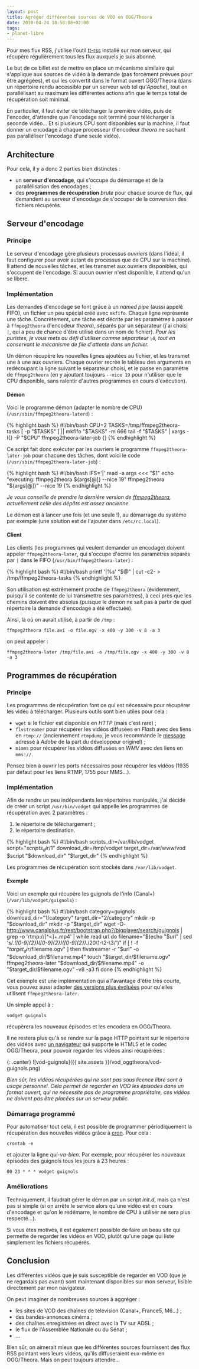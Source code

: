 ```yaml
---
layout: post
title: Agréger différentes sources de VOD en OGG/Theora
date: 2010-04-24 18:58:08+02:00
tags:
- planet-libre
---
```


Pour mes flux RSS, j'utilise l'outil [tt-rss][] installé sur
mon serveur, qui récupère régulièrement tous les flux auxquels je suis abonné.

[tt-rss]: http://tt-rss.org

Le but de ce billet est de mettre en place un mécanisme similaire qui s'applique
aux sources de vidéo à la demande (pas forcément prévues pour être agrégées), et
qui les convertit dans le format ouvert OGG/Theora (dans un répertoire rendu
accessible par un serveur web tel qu'_Apache_), tout en parallélisant au maximum
les différentes actions afin que le temps total de récupération soit minimal.

En particulier, il faut éviter de télécharger la première vidéo, puis de
l'encoder, d'attendre que l'encodage soit terminé pour télécharger la seconde
vidéo… Et si plusieurs CPU sont disponibles sur la machine, il faut donner un
encodage à chaque processeur (l'encodeur _theora_ ne sachant pas paralléliser
l'encodage d'une seule vidéo).


## Architecture

Pour cela, il y a donc 2 parties bien distinctes :

  * un **serveur d'encodage**, qui s'occupe du démarrage et de la
    parallélisation des encodages ;
  * des **programmes de récupération** _brute_ pour chaque source de flux, qui
    demandent au serveur d'encodage de s'occuper de la conversion des fichiers
    récupérés.


## Serveur d'encodage

### Principe

Le serveur d'encodage gère plusieurs processus _ouvriers_ (dans l'idéal, il faut
configurer pour avoir autant de processus que de CPU sur la machine). Il attend
de nouvelles tâches, et les transmet aux ouvriers disponibles, qui s'occupent de
l'encodage. Si aucun ouvrier n'est disponible, il attend qu'un se libère.

### Implémentation

Les demandes d'encodage se font grâce à un _named pipe_ (aussi appelé FIFO), un
fichier un peu spécial créé avec `mkfifo`. Chaque ligne représente une tâche.
Concrètement, une tâche est décrite par les paramètres à passer à
`ffmpeg2theora` (l'encodeur _theora_), séparés par un séparateur (j'ai choisi
`|`, qui a peu de chance d'être utilisé dans un nom de fichier). _Pour les
puristes, je vous mets au défi d'utiliser comme séparateur `\0`, tout en
conservant le mécanisme de file d'attente dans un fichier._

Un démon récupère les nouvelles lignes ajoutées au fichier, et les transmet une
à une aux ouvriers. Chaque ouvrier recrée le tableau des arguments en
redécoupant la ligne suivant le séparateur choisi, et le passe en paramètre de
`ffmpeg2theora` (en y ajoutant toujours `--nice 19` pour n'utiliser que le CPU
disponible, sans ralentir d'autres programmes en cours d'exécution).

#### Démon

Voici le programme démon (adapter le nombre de CPU)
(`/usr/sbin/ffmpeg2theora-laterd`) :

{% highlight bash %}
#!/bin/bash
CPU=2
TASKS=/tmp/ffmpeg2theora-tasks
[ -p "$TASKS" ] || mkfifo "$TASKS" -m 666
tail -f "$TASKS" | xargs -I{} -P "$CPU" ffmpeg2theora-later-job {}
{% endhighlight %}

Ce script fait donc exécuter par les ouvriers le programme
`ffmpeg2theora-later-job` pour chacune des tâches, dont voici le code
(`/usr/sbin/ffmpeg2theora-later-job`) :

{% highlight bash %}
#!/bin/bash
IFS='|' read -a args <<< "$1"
echo "executing: ffmpeg2theora ${args[@]} --nice 19"
ffmpeg2theora "${args[@]}" --nice 19
{% endhighlight %}

_Je vous conseille de prendre la dernière version de [ffmpeg2theora][],
actuellement celle des dépôts est assez ancienne._

[ffmpeg2theora]: http://v2v.cc/~j/ffmpeg2theora/

Le démon est à lancer une fois (et une seule !), au démarrage du système par
exemple (une solution est de l'ajouter dans `/etc/rc.local`).

#### Client

Les clients (les programmes qui veulent demander un encodage) doivent appeler
`ffmpeg2theora-later`, qui s'occupe d'écrire les paramètres séparés par `|` dans
le FIFO (`/usr/bin/ffmpeg2theora-later`) :

{% highlight bash %}
#!/bin/bash
printf '|%s' "$@" | cut -c2- > /tmp/ffmpeg2theora-tasks
{% endhighlight %}

Son utilisation est extrêmement proche de `ffmpeg2theora` (évidemment, puisqu'il
se contente de lui transmettre ses paramètres), à ceci près que les chemins
doivent être absolus (puisque le démon ne sait pas à partir de quel répertoire
la demande d'encodage a été effectuée).

Ainsi, là où on aurait utilisé, à partir de `/tmp` :

    ffmpeg2theora file.avi -o file.ogv -x 400 -y 300 -v 8 -a 3

on peut appeler :

    ffmpeg2theora-later /tmp/file.avi -o /tmp/file.ogv -x 400 -y 300 -v 8 -a 3


## Programmes de récupération

### Principe

Les programmes de récupération font ce qui est nécessaire pour récupérer les
vidéo à télécharger. Plusieurs outils sont bien utiles pour cela :

  * `wget` si le fichier est disponible en _HTTP_ (mais c'est rare) ;
  * `flvstreamer` pour récupérer les vidéos diffusées en _Flash_ avec des liens
    en `rtmp://` (anciennement `rtmpdump`, je vous recommande le [message][rmtp]
    adressé à _Adobe_ de la part du développeur originel) ;
  * `mimms` pour récupérer les vidéos diffusées en _WMV_ avec des liens en
    `mms://`.

[rmtp]: http://lkcl.net/rtmp/

Pensez bien à ouvrir les ports nécessaires pour récupérer les vidéos (1935 par
défaut pour les liens RTMP, 1755 pour MMS…).

### Implémentation

Afin de rendre un peu indépendants les répertoires manipulés, j'ai décidé de
créer un script `/usr/bin/vodget` qui appelle les programmes de récupération
avec 2 paramètres :

  1. le répertoire de téléchargement ;
  2. le répertoire destination.


{% highlight bash %}
#!/bin/bash
scripts_dir=/var/lib/vodget
script="$scripts_dir/$1"
download_dir=/tmp/vodget
target_dir=/var/www/vod
$script "$download_dir" "$target_dir"
{% endhighlight %}

Les programmes de récupération sont stockés dans `/var/lib/vodget`.

#### Exemple


Voici un exemple qui récupère les guignols de l'info (Canal+)
(`/var/lib/vodget/guignols`) :

{% highlight bash %}
#!/bin/bash
category=guignols
download_dir="$1/$category"
target_dir="$2/$category"
mkdir -p "$download_dir"
mkdir -p "$target_dir"
wget -O- http://www.canalplus.fr/rest/bootstrap.php?/bigplayer/search/guignols | grep -o 'rtmp://[^<]\+.mp4' | while read url
do
    filename="$(echo "$url" | sed 's/.*\([0-9]\{2\}\)\([0-9]\{2\}\)\([0-9]\{2\}\).*/20\1-\2-\3/')"
    if [ ! -f "$target_dir/$filename.ogv" ]
    then
        flvstreamer -r "$url" -o "$download_dir/$filename.mp4"
        touch "$target_dir/$filename.ogv"
        ffmpeg2theora-later "$download_dir/$filename.mp4" -o "$target_dir/$filename.ogv" -v8 -a3
    fi
done
{% endhighlight %}


Cet exemple est une implémentation qui a l'avantage d'être très courte, vous
pouvez aussi adapter [des versions plus évoluées][ubuntu-fr] pour qu'elles
utilisent `ffmpeg2theora-later`.

[ubuntu-fr]: http://forum.ubuntu-fr.org/viewtopic.php?id=346586

Un simple appel à :

    vodget guignols

récupèrera les nouveaux épisodes et les encodera en OGG/Theora.

Il ne restera plus qu'à se rendre sur la page HTTP pointant sur le répertoire
des vidéos avec [un navigateur][firefox] qui supporte le HTML5 et le codec
OGG/Theora, pour pouvoir regarder les vidéos ainsi récupérées :

[firefox]: http://mozilla-europe.org/fr/firefox/

{: .center}
![vod-guignols]({{ site.assets }}/vod_oggtheora/vod-guignols.png)

_Bien sûr, les vidéos récupérées qui ne sont pas sous licence libre sont à usage
personnel. Cela permet de regarder en VOD les épisodes dans un format ouvert,
qui ne nécessite pas de programme propriétaire, ces vidéos ne doivent pas être
placées sur un serveur public._


### Démarrage programmé

Pour automatiser tout cela, il est possible de programmer périodiquement la
récupération des nouvelles vidéos grâce à [cron][]. Pour cela :

[cron]: http://doc.ubuntu-fr.org/cron

    crontab -e

et ajouter la ligne _qui-va-bien_. Par exemple, pour récupérer les nouveaux
épisodes des guignols tous les jours à 23 heures :

    00 23 * * * vodget guignols


### Améliorations

Techniquement, il faudrait gérer le démon par un script _init.d_, mais ça n'est
pas si simple (si on arrête le service alors qu'une vidéo est en cours
d'encodage et qu'on le redémarre, le nombre de CPU à utiliser ne sera plus
respecté…).

Si vous êtes motivés, il est également possible de faire un beau site qui
permette de regarder les vidéos en VOD, plutôt qu'une page qui liste simplement
les fichiers récupérés.


## Conclusion

Les différentes vidéos que je suis susceptible de regarder en VOD (que je ne
regardais pas avant) sont maintenant disponibles sur mon serveur, lisible
directement par mon navigateur.

On peut imaginer de nombreuses sources à aggréger :

  * les sites de VOD des chaînes de télévision (Canal+, France5, M6…) ;
  * des bandes-annonces cinéma ;
  * des chaînes enregistrées en direct avec la TV sur ADSL ;
  * le flux de l'Assemblée Nationale ou du Sénat ;
  * …

Bien sûr, on aimerait mieux que les différentes sources fournissent des flux RSS
pointant vers leurs vidéos, qu'ils diffuseraient eux-même en OGG/Theora. Mais on
peut toujours attendre…
